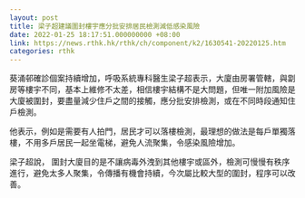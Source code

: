 ```yaml
---
layout: post
title: 梁子超建議圍封樓宇應分批安排居民檢測減低感染風險
date: 2022-01-25 18:17:51.000000000 +08:00
link: https://news.rthk.hk/rthk/ch/component/k2/1630541-20220125.htm
categories: rthk
---
```


葵涌邨確診個案持續增加，呼吸系統專科醫生梁子超表示，大廈由房署管轄，與劏房等樓宇不同，基本上維修不太差，相信樓宇結構不是大問題，但唯一附加風險是大廈被圍封，要盡量減少住戶之間的接觸，應分批安排檢測，或在不同時段通知住戶檢測。

他表示，例如是需要有人拍門，居民才可以落樓檢測，最理想的做法是每戶單獨落樓，不用多戶居民一起坐電梯，避免人流聚集，令感染風險增加。

梁子超說， 圍封大廈目的是不讓病毒外洩到其他樓宇或區外，檢測可慢慢有秩序進行，避免太多人聚集，令傳播有機會持續，今次屬比較大型的圍封，程序可以改善。

